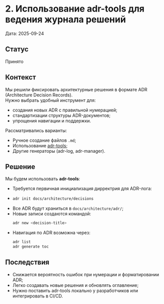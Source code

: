 # 2. Использование adr-tools для ведения журнала решений

Дата: 2025-09-24

## Статус
Принято

## Контекст
Мы решили фиксировать архитектурные решения в формате ADR (Architecture Decision Records).  
Нужно выбрать удобный инструмент для:
- создания новых ADR с правильной нумерацией;
- стандартизации структуры ADR-документов;
- упрощения навигации и поддержки.

Рассматривались варианты:
- Ручное создание файлов `.md`;
- Использование [adr-tools](https://github.com/npryce/adr-tools);
- Другие генераторы (adr-log, adr-manager).

## Решение
Мы будем использовать **adr-tools**:
- Требуется первичная инициализация дирректрия для ADR-лога:
- ```bash
  adr init docs/architecture/decisions
  ```
- Все ADR будут храниться в `docs/architecture/adr/`;
- Новые записи создаются командой:
  ```bash
  adr new <decision-title>
  ```
- Навигация по ADR возможна через:
  ```bash
  adr list
  adr generate toc
  ```

## Последствия
- Снижается вероятность ошибок при нумерации и форматировании ADR;
- Легко создавать новые решения и обновлять оглавление;
- Нужно поставить adr-tools локально у разработчиков или интегрировать в CI/CD.